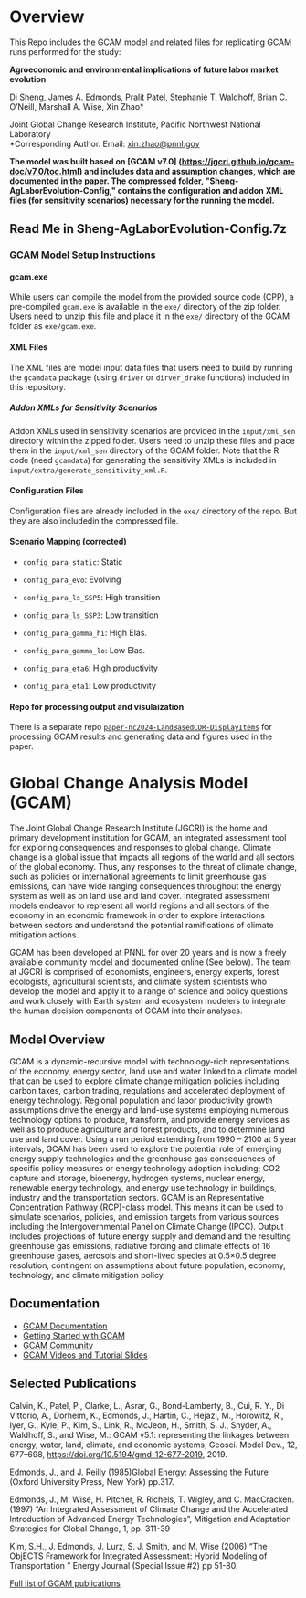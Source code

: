 # Overview

This Repo includes the GCAM model and related files for replicating GCAM runs performed for the study:  

**Agroeconomic and environmental implications of future labor market evolution**  

Di Sheng, James A. Edmonds, Pralit Patel, Stephanie T. Waldhoff, Brian C. O’Neill, Marshall A. Wise, Xin Zhao* 

Joint Global Change Research Institute, Pacific Northwest National Laboratory  
*Corresponding Author. Email: xin.zhao@pnnl.gov

**The model was built based on [GCAM v7.0] (https://jgcri.github.io/gcam-doc/v7.0/toc.html) and includes data and assumption changes, which are documented in the paper. The compressed folder, "Sheng-AgLaborEvolution-Config," contains the configuration and addon XML files (for sensitivity scenarios) necessary for the running the model.**
## Read Me in Sheng-AgLaborEvolution-Config.7z

### GCAM Model Setup Instructions

#### gcam.exe
While users can compile the model from the provided source code (CPP), a pre-compiled `gcam.exe` is available in the `exe/` directory of the zip folder. Users need to unzip this file and place it in the `exe/` directory of the GCAM folder as `exe/gcam.exe`.

#### XML Files
The XML files are model input data files that users need to build by running the `gcamdata` package (using `driver` or `dirver_drake` functions) included in this repository.

##### Addon XMLs for Sensitivity Scenarios
Addon XMLs used in sensitivity scenarios are provided in the `input/xml_sen` directory within the zipped folder. Users need to unzip these files and place them in the `input/xml_sen` directory of the GCAM folder. Note that the R code (need `gcamdata`) for generating the sensitivity XMLs is included in `input/extra/generate_sensitivity_xml.R`.

#### Configuration Files
Configuration files are already included in the `exe/` directory of the repo. But they are also includedin the compressed file.

#### Scenario Mapping (corrected)

- `config_para_static`: Static
- `config_para_evo`: Evolving

- `config_para_ls_SSP5`: High transition
- `config_para_ls_SSP3`: Low transition

- `config_para_gamma_hi`: High Elas.
- `config_para_gamma_lo`: Low Elas.

- `config_para_eta6`: High productivity
- `config_para_eta1`: Low productivity

#### Repo for processing output and visulaization
There is a separate repo [`paper-nc2024-LandBasedCDR-DisplayItems`](https://github.com/realxinzhao/paper-nc2024-LandBasedCDR-DisplayItems) for processing GCAM results and generating data and figures used in the paper. 



# Global Change Analysis Model (GCAM)

The Joint Global Change Research Institute (JGCRI) is the home and
primary development institution for GCAM, an integrated assessment
tool for exploring consequences and responses to global
change. Climate change is a global issue that impacts all regions of
the world and all sectors of the global economy. Thus, any responses
to the threat of climate change, such as policies or international
agreements to limit greenhouse gas emissions, can have wide ranging
consequences throughout the energy system as well as on land use and
land cover. Integrated assessment models endeavor to represent all
world regions and all sectors of the economy in an economic framework
in order to explore interactions between sectors and understand the
potential ramifications of climate mitigation actions.

GCAM has been developed at PNNL for over 20 years and is now a freely
available community model and documented online (See below). The team
at JGCRI is comprised of economists, engineers, energy experts, forest
ecologists, agricultural scientists, and climate system scientists who
develop the model and apply it to a range of science and policy
questions and work closely with Earth system and ecosystem modelers to
integrate the human decision components of GCAM into their analyses.

## Model Overview

GCAM is a dynamic-recursive model with technology-rich representations
of the economy, energy sector, land use and water linked to a climate
model that can be used to explore climate change mitigation policies
including carbon taxes, carbon trading, regulations and accelerated
deployment of energy technology. Regional population and labor
productivity growth assumptions drive the energy and land-use systems
employing numerous technology options to produce, transform, and
provide energy services as well as to produce agriculture and forest
products, and to determine land use and land cover. Using a run period
extending from 1990 – 2100 at 5 year intervals, GCAM has been used to
explore the potential role of emerging energy supply technologies and
the greenhouse gas consequences of specific policy measures or energy
technology adoption including; CO2 capture and storage, bioenergy,
hydrogen systems, nuclear energy, renewable energy technology, and
energy use technology in buildings, industry and the transportation
sectors. GCAM is an Representative Concentration Pathway (RCP)-class
model. This means it can be used to simulate scenarios, policies, and
emission targets from various sources including the Intergovernmental
Panel on Climate Change (IPCC). Output includes projections of future
energy supply and demand and the resulting greenhouse gas emissions,
radiative forcing and climate effects of 16 greenhouse gases, aerosols
and short-lived species at 0.5×0.5 degree resolution, contingent on
assumptions about future population, economy, technology, and climate
mitigation policy.

## Documentation

* [GCAM Documentation](http://jgcri.github.io/gcam-doc/)
* [Getting Started with GCAM](http://jgcri.github.io/gcam-doc/user-guide.html)
* [GCAM Community](http://www.globalchange.umd.edu/models/gcam/gcam-community/)
* [GCAM Videos and Tutorial Slides](https://gcims.pnnl.gov/community)

## Selected Publications

Calvin, K., Patel, P., Clarke, L., Asrar, G., Bond-Lamberty, B., Cui, R. Y., Di Vittorio, A., Dorheim, K., Edmonds, J., Hartin, C., Hejazi, M., Horowitz, R., Iyer, G., Kyle, P., Kim, S., Link, R., McJeon, H., Smith, S. J., Snyder, A., Waldhoff, S., and Wise, M.: GCAM v5.1: representing the linkages between energy, water, land, climate, and economic systems, Geosci. Model Dev., 12, 677–698, https://doi.org/10.5194/gmd-12-677-2019, 2019.

Edmonds, J., and J. Reilly (1985)Global Energy: Assessing the Future (Oxford University Press, New York) pp.317.

Edmonds, J., M. Wise, H. Pitcher, R. Richels, T. Wigley, and C. MacCracken. (1997) “An Integrated Assessment of Climate Change and the Accelerated Introduction of Advanced Energy Technologies”, Mitigation and Adaptation Strategies for Global Change, 1, pp. 311-39

Kim, S.H., J. Edmonds, J. Lurz, S. J. Smith, and M. Wise (2006) “The ObjECTS Framework for Integrated Assessment: Hybrid Modeling of Transportation ” Energy Journal (Special Issue #2) pp 51-80.

[Full list of GCAM publications](http://jgcri.github.io/gcam-doc/references.html)
